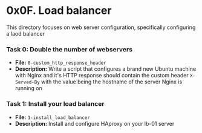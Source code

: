 # 0x0F. Load balancer

This directory focuses on web server configuration, specifically configuring a laod balancer

### Task 0: Double the number of webservers
- **File:** `0-custom_http_response_header`
- **Description:** Write a script that configures a brand new Ubuntu machine with Nginx and it's HTTP response should contain the custom header `X-Served-By` with the value being the hostname of the server Nginx is running on

### Task 1: Install your load balancer
- **File:** `1-install_load_balancer`
- **Description:** Install and configure HAproxy on your lb-01 server
